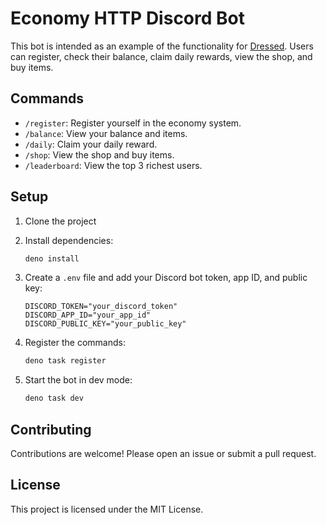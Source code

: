 # Economy HTTP Discord Bot

This bot is intended as an example of the functionality for
[Dressed](https://dressed.vercel.app). Users can register, check their balance,
claim daily rewards, view the shop, and buy items.

## Commands

- `/register`: Register yourself in the economy system.
- `/balance`: View your balance and items.
- `/daily`: Claim your daily reward.
- `/shop`: View the shop and buy items.
- `/leaderboard`: View the top 3 richest users.

## Setup

1. Clone the project

2. Install dependencies:
   ```sh
   deno install
   ```

3. Create a `.env` file and add your Discord bot token, app ID, and public key:
   ```env
   DISCORD_TOKEN="your_discord_token"
   DISCORD_APP_ID="your_app_id"
   DISCORD_PUBLIC_KEY="your_public_key"
   ```

4. Register the commands:
   ```sh
   deno task register
   ```

5. Start the bot in dev mode:
   ```sh
   deno task dev
   ```

## Contributing

Contributions are welcome! Please open an issue or submit a pull request.

## License

This project is licensed under the MIT License.
